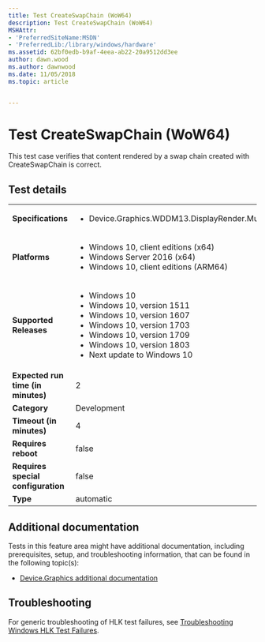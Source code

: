 ```yaml
---
title: Test CreateSwapChain (WoW64)
description: Test CreateSwapChain (WoW64)
MSHAttr:
- 'PreferredSiteName:MSDN'
- 'PreferredLib:/library/windows/hardware'
ms.assetid: 62bf0edb-b9af-4eea-ab22-20a9512dd3ee
author: dawn.wood
ms.author: dawnwood
ms.date: 11/05/2018
ms.topic: article


---
```


# <span id="p_hlk_test.89c9f115-3218-4009-8c91-aa8881825c78"></span>Test CreateSwapChain (WoW64)


This test case verifies that content rendered by a swap chain created with CreateSwapChain is correct.

## Test details

|||
|---|---|
| **Specifications**  | <ul><li>Device.Graphics.WDDM13.DisplayRender.MultiPlaneOverlaySupport</li></ul> |  
| **Platforms**   | <ul><li>Windows 10, client editions (x64)</li><li>Windows Server 2016 (x64)</li><li>Windows 10, client editions (ARM64)</li></ul> |
| **Supported Releases** | <ul><li>Windows 10</li><li>Windows 10, version 1511</li><li>Windows 10, version 1607</li><li>Windows 10, version 1703</li><li>Windows 10, version 1709</li><li>Windows 10, version 1803</li><li>Next update to Windows 10</li></ul> |
|**Expected run time (in minutes)**| 2 |
|**Category**| Development |
|**Timeout (in minutes)**| 4 |
|**Requires reboot**| false |
|**Requires special configuration**| false |
|**Type**| automatic |



## <span id="Additional_documentation"></span><span id="additional_documentation"></span><span id="ADDITIONAL_DOCUMENTATION"></span>Additional documentation


Tests in this feature area might have additional documentation, including prerequisites, setup, and troubleshooting information, that can be found in the following topic(s):

-   [Device.Graphics additional documentation](device-graphics-additional-documentation.md)

## <span id="Troubleshooting"></span><span id="troubleshooting"></span><span id="TROUBLESHOOTING"></span>Troubleshooting


For generic troubleshooting of HLK test failures, see [Troubleshooting Windows HLK Test Failures](../user/troubleshooting-windows-hlk-test-failures.md).










